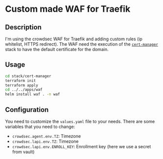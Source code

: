 # Custom made WAF for Traefik

## Description

I'm using the crowdsec WAF for Traefik and adding custom rules (ip whitelist, HTTPS redirect). The WAF need the execution of the [`cert-manager`](https://github.com/ungarscool1/infrastructure/tree/main/stack/cert-manager) stack to have the default certificate for the domain.

## Usage

```bash
cd stack/cert-manager
terraform init
terraform apply
cd ../../apps/waf
helm install waf . -n waf
```

## Configuration

You need to customize the `values.yaml` file to your needs. There are some variables that you need to change:
- `crowdsec.agent.env.TZ`: Timezone
- `crowdsec.lapi.env.TZ`: Timezone
- `crowdsec.lapi.env.ENROLL_KEY`: Enrollment key (here we use a secret from vault)